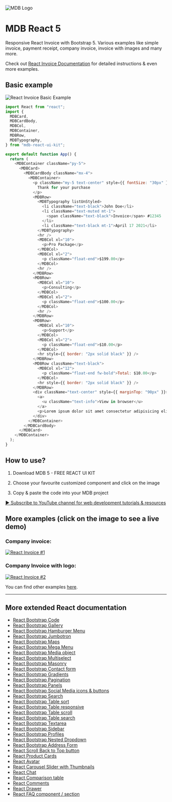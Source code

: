 ![MDB Logo](https://mdbootstrap.com/img/Marketing/general/logo/medium/mdb-react.png)

# MDB React 5

Responsive React Invoice with Bootstrap 5. Various examples like simple invoice, payment receipt, company invoice, invoice with images and many more.

Check out [React Invoice Documentation](https://mdbootstrap.com/docs/react/extended/invoice) for detailed instructions & even more examples.

## Basic example
![React Invoice Basic Example](https://user-images.githubusercontent.com/108793661/185054287-df193761-8ae5-4ae3-9278-265d900270bb.png)
```js
import React from "react";
import {
  MDBCard,
  MDBCardBody,
  MDBCol,
  MDBContainer,
  MDBRow,
  MDBTypography,
} from "mdb-react-ui-kit";

export default function App() {
  return (
    <MDBContainer className="py-5">
      <MDBCard>
        <MDBCardBody className="mx-4">
          <MDBContainer>
            <p className="my-5 text-center" style={{ fontSize: "30px" }}>
              Thank for your purchase
            </p>
            <MDBRow>
              <MDBTypography listUnStyled>
                <li className="text-black">John Doe</li>
                <li className="text-muted mt-1">
                  <span className="text-black">Invoice</span> #12345
                </li>
                <li className="text-black mt-1">April 17 2021</li>
              </MDBTypography>
              <hr />
              <MDBCol xl="10">
                <p>Pro Package</p>
              </MDBCol>
              <MDBCol xl="2">
                <p className="float-end">$199.00</p>
              </MDBCol>
              <hr />
            </MDBRow>
            <MDBRow>
              <MDBCol xl="10">
                <p>Consulting</p>
              </MDBCol>
              <MDBCol xl="2">
                <p className="float-end">$100.00</p>
              </MDBCol>
              <hr />
            </MDBRow>
            <MDBRow>
              <MDBCol xl="10">
                <p>Support</p>
              </MDBCol>
              <MDBCol xl="2">
                <p className="float-end">$10.00</p>
              </MDBCol>
              <hr style={{ border: "2px solid black" }} />
            </MDBRow>
            <MDBRow className="text-black">
              <MDBCol xl="12">
                <p className="float-end fw-bold">Total: $10.00</p>
              </MDBCol>
              <hr style={{ border: "2px solid black" }} />
            </MDBRow>
            <div className="text-center" style={{ marginTop: "90px" }}>
              <a>
                <u className="text-info">View in browser</u>
              </a>
              <p>Lorem ipsum dolor sit amet consectetur adipisicing elit. </p>
            </div>
          </MDBContainer>
        </MDBCardBody>
      </MDBCard>
    </MDBContainer>
  );
}
```

## How to use?

1. Download MDB 5 - FREE REACT UI KIT

2. Choose your favourite customized component and click on the image

3. Copy & paste the code into your MDB project

[▶️ Subscribe to YouTube channel for web development tutorials & resources](https://www.youtube.com/MDBootstrap?sub_confirmation=1)

## More examples (click on the image to see a live demo)
### Company invoice:
[![React Invoice #1](https://user-images.githubusercontent.com/108793661/185054568-9be5414c-25c2-4768-9099-492e4fbadb0d.png)](https://mdbootstrap.com/docs/react/extended/invoice#company-invoice)

### Company Invoice with logo:
[![React Invoice #2](https://user-images.githubusercontent.com/108793661/185054749-0dff827e-8d6b-4a6b-ac92-ddbac6a77a85.png)](https://mdbootstrap.com/docs/react/extended/invoice#company-invoice)


You can find other examples [here](https://mdbootstrap.com/docs/react/extended/invoice).

<hr>

## More extended React documentation
<ul>
<li><a href="https://mdbootstrap.com/docs/react/extended/code/">React Bootstrap Code</a></li>
<li><a href="https://mdbootstrap.com/docs/react/extended/gallery/">React Bootstrap Gallery</a></li>
<li><a href="https://mdbootstrap.com/docs/react/extended/hamburger-menu/">React Bootstrap Hamburger Menu</a></li>
<li><a href="https://mdbootstrap.com/docs/react/extended/jumbotron/">React Bootstrap Jumbotron</a></li>
<li><a href="https://mdbootstrap.com/docs/react/extended/maps/">React Bootstrap Maps</a></li>
<li><a href="https://mdbootstrap.com/docs/react/extended/mega-menu//">React Bootstrap Mega Menu</a></li>
<li><a href="https://mdbootstrap.com/docs/react/extended/media-object/">React Bootstrap Media object</a></li>
<li><a href="https://mdbootstrap.com/docs/react/extended/multiselect/">React Bootstrap Multiselect</a></li>
<li><a href="https://mdbootstrap.com/docs/react/extended/masonry/">React Bootstrap Masonry</a></li>
<li><a href="https://mdbootstrap.com/docs/react/extended/contact/">React Bootstrap Contact form</a></li>
<li><a href="https://mdbootstrap.com/docs/react/extended/gradients/">React Bootstrap Gradients</a></li>
<li><a href="https://mdbootstrap.com/docs/react/extended/pagination/">React Bootstrap Pagination</a></li>
<li><a href="https://mdbootstrap.com/docs/react/extended/panels/">React Bootstrap Panels</a></li>
<li><a href="https://mdbootstrap.com/docs/react/extended/social-media/">React Bootstrap Social Media icons & buttons</a></li>
<li><a href="https://mdbootstrap.com/docs/react/extended/search/">React Bootstrap Search</a></li>
<li><a href="https://mdbootstrap.com/docs/react/extended/table-sort/">React Bootstrap Table sort</a></li>
<li><a href="https://mdbootstrap.com/docs/react/extended/table-responsive/">React Bootstrap Table responsive</a></li>
<li><a href="https://mdbootstrap.com/docs/react/extended/table-scroll/">React Bootstrap Table scroll</a></li>
<li><a href="https://mdbootstrap.com/docs/react/extended/table-search/">React Bootstrap Table search</a></li>
<li><a href="https://mdbootstrap.com/docs/react/extended/textarea/">React Bootstrap Textarea</a></li>
<li><a href="https://mdbootstrap.com/docs/react/extended/sidebar/">React Bootstrap Sidebar</a></li>
<li><a href="https://mdbootstrap.com/docs/react/extended/profiles/">React Bootstrap Profiles</a></li>
<li><a href="https://mdbootstrap.com/docs/react/extended/dropdown-multilevel/">React Bootstrap Nested Dropdown</a></li>
<li><a href="https://mdbootstrap.com/docs/react/extended/bootstrap-address-form/">React Bootstrap Address Form</a></li>
<li><a href="https://mdbootstrap.com/docs/react/extended/back-to-top">React Scroll Back to Top button</a></li>
<li><a href="https://mdbootstrap.com/docs/react/extended/product-cards">React Product Cards</a></li>
<li><a href="https://mdbootstrap.com/docs/react/extended/avatar">React Avatar</a></li>
<li><a href="https://mdbootstrap.com/docs/react/extended/carousel-with-thumbnails">React Carousel Slider with Thumbnails</a></li>
<li><a href="https://mdbootstrap.com/docs/react/extended/chat">React Chat</a></li>
<li><a href="https://mdbootstrap.com/docs/react/extended/comparison-table">React Comparison table</a></li>
<li><a href="https://mdbootstrap.com/docs/react/extended/comments">React Comments</a></li>
<li><a href="https://mdbootstrap.com/docs/react/extended/drawer">React Drawer</a></li>
<li><a href="https://mdbootstrap.com/docs/react/extended/faq">React FAQ component / section</a></li>
</ul>
